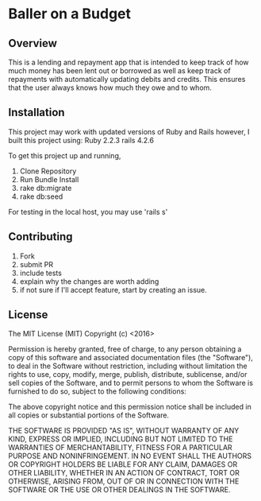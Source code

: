 # Baller on a Budget

## Overview

This is a lending and repayment app that is intended to keep track of how much money has been lent out or borrowed as well as keep track of repayments with automatically updating debits and credits.
This ensures that the user always knows how much they owe and to whom.

## Installation


This project may work with updated versions of Ruby and Rails however, I built this project using:
Ruby 2.2.3
rails 4.2.6

To get this project up and running,
  1. Clone Repository
  2. Run Bundle Install
  3. rake db:migrate
  4. rake db:seed

For testing in the local host, you may use 'rails s'



## Contributing
  1. Fork
  2. submit PR
  3. include tests
  4. explain why the changes are worth adding
  5. if not sure if I'll accept feature, start by creating an issue.

## License

The MIT License (MIT)
Copyright (c) <2016>

Permission is hereby granted, free of charge, to any person obtaining a copy of this software and associated documentation files (the "Software"), to deal in the Software without restriction, including without limitation the rights to use, copy, modify, merge, publish, distribute, sublicense, and/or sell copies of the Software, and to permit persons to whom the Software is furnished to do so, subject to the following conditions:

The above copyright notice and this permission notice shall be included in all copies or substantial portions of the Software.

THE SOFTWARE IS PROVIDED "AS IS", WITHOUT WARRANTY OF ANY KIND, EXPRESS OR IMPLIED, INCLUDING BUT NOT LIMITED TO THE WARRANTIES OF MERCHANTABILITY, FITNESS FOR A PARTICULAR PURPOSE AND NONINFRINGEMENT. IN NO EVENT SHALL THE AUTHORS OR COPYRIGHT HOLDERS BE LIABLE FOR ANY CLAIM, DAMAGES OR OTHER LIABILITY, WHETHER IN AN ACTION OF CONTRACT, TORT OR OTHERWISE, ARISING FROM, OUT OF OR IN CONNECTION WITH THE SOFTWARE OR THE USE OR OTHER DEALINGS IN THE SOFTWARE.
